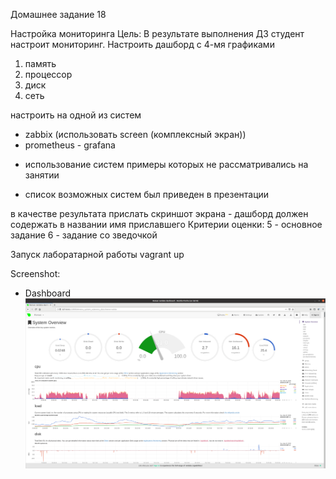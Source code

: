 Домашнее задание 18

Настройка мониторинга
Цель: В результате выполнения ДЗ студент настроит мониторинг.
Настроить дашборд с 4-мя графиками
1) память
2) процессор
3) диск
4) сеть

настроить на одной из систем
- zabbix (использовать screen (комплексный экран))
- prometheus - grafana

* использование систем примеры которых не рассматривались на занятии
- список возможных систем был приведен в презентации

в качестве результата прислать скриншот экрана - дашборд должен содержать в названии имя приславшего
Критерии оценки: 5 - основное задание
6 - задание со зведочкой

Запуск лаборатарной работы 
vagrant up

Screenshot:
* Dashboard
![Dashboard](dashboard.png)